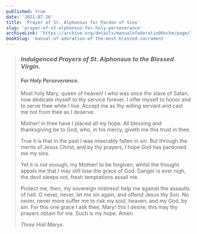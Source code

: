 ```yaml
---
published: true
date: '2021-07-26'
title: 'Prayer of St. Alphonsus for Pardon of Sins'
slug: 'prayer-of-st-alphonsus-for-holy-perseverance'
archiveLink: 'https://archive.org/details/manualofadoratio00schm/page/374?view=theater'
bookSlug: 'manual-of-adoration-of-the-most-blessed-sacrament'
---
```


> ### *Indulgenced Prayers of St. Alphonsus to the Blessed Virgin.*
>
> #### *For Holy Perseverance.*
>
> Most holy Mary, queen of heaven! I who was once the slave of Satan, now dedicate myself to thy service forever. I offer myself to honor and to serve thee while I live. Accept me as thy willing servant and cast me not from thee as I deserve.
>
> Mother! in thee have I placed all my hope. All blessing and thanksgiving be to God, who, in his mercy, giveth me this trust in thee.
>
> True it is that in the past I was miserably fallen in sin. But through the merits of Jesus Christ, and by thy prayers, I hope God has pardoned me my sins.
>
> Yet it is not enough, my Mother! to be forgiven, whilst the thought appals me that I may still lose the grace of God. Danger is ever nigh, the devil sleeps not, fresh temptations assail me.
>
> Protect me, then, my sovereign mistress! help me against the assaults of hell. O never, never, let me sin again, and offend Jesus thy Son. No never, never more suffer me to risk my soul, heaven, and my God, by sin. For this one grace I ask thee, Mary! this I desire; this may thy prayers obtain for me. Such is my hope. Amen.
>
> *Three Hail Marys.*